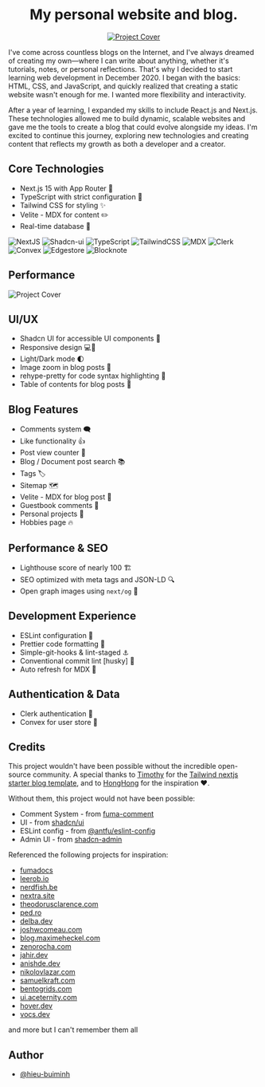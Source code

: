 <div align="center">
  <h1>My personal website and blog.</h1>

  <a target="_blank" href="[https://honghong.me](https://hieu-buiminh.vercel.app/)">
    <img alt="Project Cover" src="/assets/images/content/post/project-blog/personal-website/cover.png">
  </a>
</div>

I've come across countless blogs on the Internet, and I've always dreamed of creating my own—where I can write about anything, whether it's tutorials, notes, or personal reflections. That's why I decided to start learning web development in December 2020. I began with the basics: HTML, CSS, and JavaScript, and quickly realized that creating a static website wasn't enough for me. I wanted more flexibility and interactivity.

After a year of learning, I expanded my skills to include React.js and Next.js. These technologies allowed me to build dynamic, scalable websites and gave me the tools to create a blog that could evolve alongside my ideas. I'm excited to continue this journey, exploring new technologies and creating content that reflects my growth as both a developer and a creator.

## Core Technologies

-   Next.js 15 with App Router 🚦
-   TypeScript with strict configuration 🚧
-   Tailwind CSS for styling ✨
-   Velite - MDX for content ✏️
-   Real-time database 🔗

![NextJS](https://img.shields.io/badge/Next-black?style=for-the-badge&logo=next.js&logoColor=white)
![Shadcn-ui](https://img.shields.io/badge/shadcn/ui-000000.svg?style=for-the-badge&logo=shadcn/ui&logoColor=white)
![TypeScript](https://img.shields.io/badge/TypeScript-3178C6.svg?style=for-the-badge&logo=TypeScript&logoColor=white)
![TailwindCSS](https://img.shields.io/badge/Tailwind_CSS-38B2AC.svg?style=for-the-badge&logo=Tailwind-CSS&logoColor=white)
![MDX](https://img.shields.io/badge/Velite-black.svg?style=for-the-badge&logo=MDX&logoColor=d7a928&labelColor=000000)
![Clerk](https://img.shields.io/badge/Clerk-6C47FF.svg?style=for-the-badge&logo=Clerk&logoColor=white)
![Convex](https://img.shields.io/badge/Convex-ee342f.svg?style=for-the-badge&logo=Convex&logoColor=white)
![Edgestore](https://img.shields.io/badge/Edgestore-a57fff.svg?style=for-the-badge&logo=Edgestore&logoColor=white)
![Blocknote](https://img.shields.io/badge/Blocknote-ff8c00.svg?style=for-the-badge&logo=Blocknote&logoColor=white)

## Performance

<img alt="Project Cover" src="/assets/images/content/post/project-blog/personal-website/hieu-buiminh.vercel.app-light-house.png">

## UI/UX

-   Shadcn UI for accessible UI components 💋
-   Responsive design 💻📲
-   Light/Dark mode 🌓
-   Image zoom in blog posts 📸
-   rehype-pretty for code syntax highlighting 🔦
-   Table of contents for blog posts 🧱

## Blog Features

-   Comments system 🗨️
-   Like functionality 👍
-   Post view counter 🔢
-   Blog / Document post search 📚
-   Tags 🏷️
-   Sitemap 🗺️
-   Velite - MDX for blog post 📄
-   Guestbook comments 💬
-   Personal projects 🦾
-   Hobbies page 🔥

## Performance & SEO

-   Lighthouse score of nearly 100 🏗️
-   SEO optimized with meta tags and JSON-LD 🔍
-   Open graph images using `next/og` 📸

## Development Experience

-   ESLint configuration 🔨
-   Prettier code formatting 💄
-   Simple-git-hooks & lint-staged ⚓
-   Conventional commit lint [husky] 🐶
-   Auto refresh for MDX 📄

## Authentication & Data

-   Clerk authentication 🥸
-   Convex for user store 💾

## Credits

This project wouldn't have been possible without the incredible open-source community. A special thanks to [Timothy](https://www.timlrx.com/) for the [Tailwind nextjs starter blog template](https://github.com/timlrx/tailwind-nextjs-starter-blog), and to [HongHong](https://honghong.me/) for the inspiration ❤️.

Without them, this project would not have been possible:

- Comment System - from [fuma-comment](https://github.com/fuma-nama/fuma-comment)
- UI - from [shadcn/ui](https://github.com/shadcn-ui/ui)
- ESLint config - from [@antfu/eslint-config](https://github.com/antfu/eslint-config)
- Admin UI - from [shadcn-admin](https://github.com/satnaing/shadcn-admin)

Referenced the following projects for inspiration:

- [fumadocs](https://fumadocs.vercel.app/)
- [leerob.io](https://leerob.io/)
- [nerdfish.be](https://www.nerdfish.be/)
- [nextra.site](https://nextra.site/)
- [theodorusclarence.com](https://theodorusclarence.com/)
- [ped.ro](https://ped.ro/)
- [delba.dev](https://delba.dev/)
- [joshwcomeau.com](https://www.joshwcomeau.com/)
- [blog.maximeheckel.com](https://blog.maximeheckel.com/)
- [zenorocha.com](https://zenorocha.com/)
- [jahir.dev](https://jahir.dev/)
- [anishde.dev](https://anishde.dev/)
- [nikolovlazar.com](https://nikolovlazar.com/)
- [samuelkraft.com](https://samuelkraft.com/)
- [bentogrids.com](https://bentogrids.com/)
- [ui.aceternity.com](https://ui.aceternity.com/)
- [hover.dev](https://www.hover.dev/)
- [vocs.dev](https://vocs.dev/)

and more but I can't remember them all


## Author

- [@hieu-buiminh](https://github.com/Hieu-BuiMinh)
